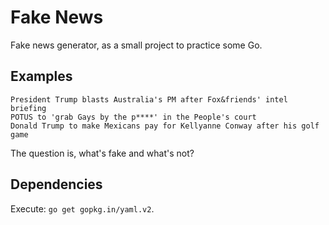# Fake News

Fake news generator, as a small project to practice some Go.

## Examples

```
President Trump blasts Australia's PM after Fox&friends' intel briefing
POTUS to 'grab Gays by the p****' in the People's court
Donald Trump to make Mexicans pay for Kellyanne Conway after his golf game
```

The question is, what's fake and what's not?

## Dependencies

Execute: `go get gopkg.in/yaml.v2`.
